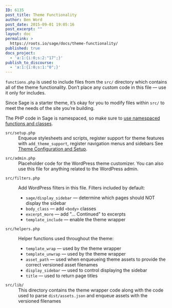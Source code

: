 ```yaml
---
ID: 6135
post_title: Theme Functionality
author: Ben Word
post_date: 2015-09-01 19:05:16
post_excerpt: ""
layout: doc
permalink: >
  https://roots.io/sage/docs/theme-functionality/
published: true
docs_project:
  - 'a:1:{i:0;s:2:"17";}'
publish_to_discourse:
  - 'a:1:{i:0;s:1:"0";}'
---
```

`functions.php` is used to include files from the `src/` directory which contains all of the theme functionality. Don’t place any custom code in this file — use it only for includes.

Since Sage is a starter theme, it’s okay for you to modify files within `src/` to meet the needs of the site you’re building.

The PHP code in Sage is namespaced, so make sure to [use namespaced functions and classes](https://roots.io/upping-php-requirements-in-your-wordpress-themes-and-plugins/).

<dl class="dl-horizontal">
  <dt><code>src/setup.php</code></dt>
  <dd>Enqueue stylesheets and scripts, register support for theme features with <code>add_theme_support</code>, register navigation menus and sidebars See <a href="/sage/docs/theme-configuration-and-setup/">Theme Configuration and Setup</a>.</dd>
</dl>
<dl class="dl-horizontal">
  <dt><code>src/admin.php</code></dt>
  <dd>Placeholder code for the WordPress theme customizer. You can also use this file for anything related to the WordPress admin.</dd>
</dl>
<dl class="dl-horizontal">
  <dt><code>src/filters.php</code></dt>
  <dd>
    <p>Add WordPress filters in this file. Filters included by default:</p>
    <ul>
      <li><code>sage/display_sidebar</code> &mdash; determine which pages should NOT display the sidebar</li>
      <li><code>body_class</code> &mdash; add <code>&lt;body&gt;</code> classes</li>
      <li><code>excerpt_more</code> &mdash; add "… Continued" to excerpts</li>
      <li><code>template_include</code> &mdash; enable the theme wrapper</li>
    </ul>
  </dd>
  <dl class="dl-horizontal">
    <dt><code>src/helpers.php</code></dt>
    <dd>
      <p>Helper functions used throughout the theme:</p>
      <ul>
        <li><code>template_wrap</code> &mdash; used by the theme wrapper</li>
        <li><code>template_unwrap</code> &mdash; used by the theme wrapper</li>
        <li><code>asset_path</code> &mdash; used when enqueueing theme assets to provide the correct versioned asset filenames</li>
        <li><code>display_sidebar</code> &mdash; used to control displaying the sidebar</li>
        <li><code>title</code> &mdash; used to return page titles</li>
      </ul>
    </dd>
  </dl>
  <dl class="dl-horizontal">
    <dt><code>src/lib/</code></dt>
    <dd>This directory contains the theme wrapper code along with the code used to parse <code>dist/assets.json</code> and enqueue assets with the versioned filenames</dd>
  </dl>
</dl>
